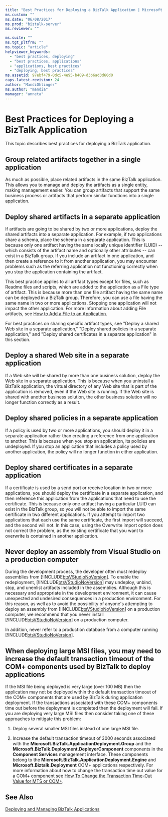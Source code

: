 ```yaml
---
title: "Best Practices for Deploying a BizTalk Application | Microsoft Docs"
ms.custom: ""
ms.date: "06/08/2017"
ms.prod: "biztalk-server"
ms.reviewer: ""

ms.suite: ""
ms.tgt_pltfrm: ""
ms.topic: "article"
helpviewer_keywords: 
  - "best practices, deploying"
  - "best practices, applications"
  - "applications, best practices"
  - "deploying, best practices"
ms.assetid: 97ebf479-0dc5-4e95-b409-d3b6ad3d60d0
caps.latest.revision: 24
author: "MandiOhlinger"
ms.author: "mandia"
manager: "anneta"
---
```

# Best Practices for Deploying a BizTalk Application
This topic describes best practices for deploying a BizTalk application.  
  
## Group related artifacts together in a single application  
 As much as possible, place related artifacts in the same BizTalk application. This allows you to manage and deploy the artifacts as a single entity, making management easier. You can group artifacts that support the same business process or artifacts that perform similar functions into a single application.  
  
## Deploy shared artifacts in a separate application  
 If artifacts are going to be shared by two or more applications, deploy the shared artifacts into a separate application. For example, if two applications share a schema, place the schema in a separate application. This is because only one artifact having the same locally unique identifier (LUID) -- which consists of the artifact name and optionally other attributes -- can exist in a BizTalk group. If you include an artifact in one application, and then create a reference to it from another application, you may encounter problems such as the referring application not functioning correctly when you stop the application containing the artifact.  
  
 This best practice applies to all artifact types except for files, such as Readme files and scripts, which are added to the application as a File type of artifact. This is because more than one file artifact having the same name can be deployed in a BizTalk group. Therefore, you can use a file having the same name in two or more applications. Stopping one application will not impact the other application. For more information about adding File artifacts, see [How to Add a File to an Application](../core/how-to-add-a-file-to-an-application.md).  
  
 For best practices on sharing specific artifact types, see "Deploy a shared Web site in a separate application," "Deploy shared policies in a separate application," and "Deploy shared certificates in a separate application" in this section.  
  
## Deploy a shared Web site in a separate application  
 If a Web site will be shared by more than one business solution, deploy the Web site in a separate application. This is because when you uninstall a BizTalk application, the virtual directory of any Web site that is part of the application is removed, even if the Web site is running. If the Web site is shared with another business solution, the other business solution will no longer function correctly as a result.  
  
## Deploy shared policies in a separate application  
 If a policy is used by two or more applications, you should deploy it in a separate application rather than creating a reference from one application to another. This is because when you stop an application, its policies are undeployed. If you stop an application that includes a policy used by another application, the policy will no longer function in either application.  
  
## Deploy shared certificates in a separate application  
 If a certificate is used by a send port or receive location in two or more applications, you should deploy the certificate in a separate application, and then reference this application from the applications that need to use the certificate. This is because only one artifact having a particular LUID can exist in the BizTalk group, so you will not be able to import the same certificate in two different applications. If you attempt to import two applications that each use the same certificate, the first import will succeed, and the second will not. In this case, using the Overwrite import option does not correct the problem, as the existing certificate that you want to overwrite is contained in another application.  
  
## Never deploy an assembly from Visual Studio on a production computer  
 During the development process, the developer often must redeploy assemblies from [!INCLUDE[btsVStudioNoVersion](../includes/btsvstudionoversion-md.md)]. To enable the redeployment, [!INCLUDE[btsVStudioNoVersion](../includes/btsvstudionoversion-md.md)] may undeploy, unbind, stop, and unenlist artifacts included in the assemblies. Although this is necessary and appropriate in the development environment, it can cause unexpected and undesired consequences in a production environment. For this reason, as well as to avoid the possibility of anyone's attempting to deploy an assembly from [!INCLUDE[btsVStudioNoVersion](../includes/btsvstudionoversion-md.md)] on a production computer, we recommend that you never install [!INCLUDE[btsVStudioNoVersion](../includes/btsvstudionoversion-md.md)] on a production computer.  
  
 In addition, never refer to a production database from a computer running [!INCLUDE[btsVStudioNoVersion](../includes/btsvstudionoversion-md.md)].  
  
## When deploying large MSI files, you may need to increase the default transaction timeout of the COM+ components used by BizTalk to deploy applications  
 If the MSI file being deployed is very large (over 100 MB) then the application may not be deployed within the default transaction timeout of the COM+ components that are used by BizTalk during application deployment. If the transactions associated with these COM+ components time out before the deployment is completed then the deployment will fail. If you are deploying very large MSI files then consider taking one of these approaches to mitigate this problem:  
  
1.  Deploy several smaller MSI files instead of one large MSI file.  
  
2.  Increase the default transaction timeout of 3000 seconds associated with the **Microsoft.BizTalk.ApplicationDeployment.Group** and the **Microsoft.BizTalk.Deployment.DeployerComponent** components in the **Component Services** management interface. These components belong to the **Microsoft.BizTalk.ApplicationDeployment.Engine** and **Microsoft.Biztalk.Deployment** COM+ applications respectively. For more information about how to change the transaction time out value for a COM+ component see [How To Change the Transaction Time-Out Value for MTS or COM+](http://go.microsoft.com/fwlink/?LinkId=67691).  
  
## See Also  
 [Deploying and Managing BizTalk Applications](../core/deploying-and-managing-biztalk-applications.md)